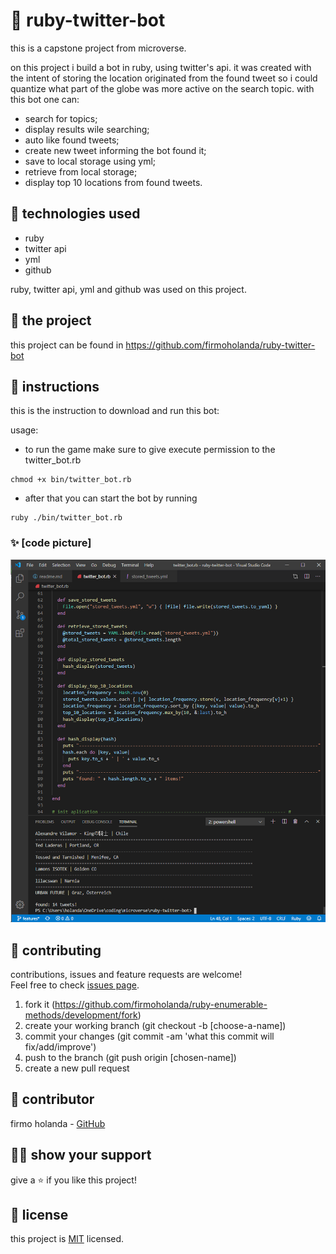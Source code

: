 # 📃 ruby-twitter-bot

this is a capstone project from microverse.

on this project i build a bot in ruby, using twitter's api. it was created with the intent of storing the location originated from the found tweet so i could quantize what part of the globe was more active on the search topic.
with this bot one can: 
- search for topics;
- display results wile searching;
- auto like found tweets;
- create new tweet informing the bot found it;
- save to local storage using yml;
- retrieve from local storage;
- display top 10 locations from found tweets.



## 📡 technologies used

- ruby
- twitter api
- yml
- github

ruby, twitter api, yml and github was used on this project.



## 🚀 the project

this project can be found in https://github.com/firmoholanda/ruby-twitter-bot



## 🔨 instructions

this is the instruction to download and run this bot:

usage:
- to run the game make sure to give execute permission to the twitter_bot.rb
``` 
chmod +x bin/twitter_bot.rb
```
- after that you can start the bot by running 
``` 
ruby ./bin/twitter_bot.rb
```



### ✨ [code picture]

<img alt="project image" src="https://github.com/firmoholanda/ruby-twitter-bot/blob/features/img/screen.png"/>



## 🤝 contributing

contributions, issues and feature requests are welcome!<br/>Feel free to check [issues page](https://github.com/firmoholanda/ruby-enumerable-methods/development/issues).

1. fork it (https://github.com/firmoholanda/ruby-enumerable-methods/development/fork)
2. create your working branch (git checkout -b [choose-a-name])
3. commit your changes (git commit -am 'what this commit will fix/add/improve')
4. push to the branch (git push origin [chosen-name])
5. create a new pull request



## 🤖 contributor

firmo holanda - [GitHub](https://github.com/firmoholanda)



## 🙋‍♂ show your support

give a ⭐️ if you like this project!



## 📝 license

this project is [MIT](https://github.com/firmoholanda/newsweek.com-clone/development/blob/development/license.txt) licensed.
 